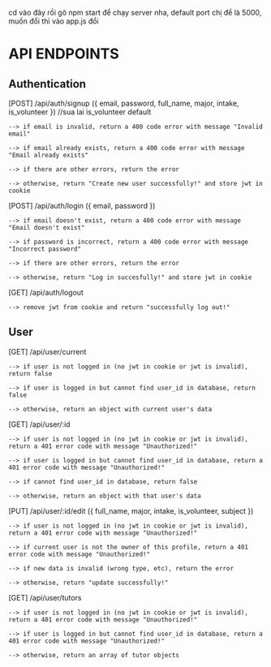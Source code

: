 cd vào đây rồi gõ npm start để chạy server nha, default port chị để là 5000, muốn đổi thì vào app.js đổi

# API ENDPOINTS

## Authentication

[POST] /api/auth/signup ({ email, password, full_name, major, intake, is_volunteer }) //sua lai is_volunteer default

	--> if email is invalid, return a 400 code error with message "Invalid email"
	
	--> if email already exists, return a 400 code error with message "Email already exists"
	
	--> if there are other errors, return the error
	
	--> otherwise, return "Create new user successfully!" and store jwt in cookie
	
[POST] /api/auth/login ({ email, password })

	--> if email doesn't exist, return a 400 code error with message "Email doesn't exist"
	
	--> if password is incorrect, return a 400 code error with message "Incorrect password"
	
	--> if there are other errors, return the error
	
	--> otherwise, return "Log in succesfully!" and store jwt in cookie
	
[GET] /api/auth/logout

	--> remove jwt from cookie and return "successfully log out!"
	
## User

[GET] /api/user/current

	--> if user is not logged in (no jwt in cookie or jwt is invalid), return false
	
	--> if user is logged in but cannot find user_id in database, return false
	
	--> otherwise, return an object with current user's data
	
[GET] /api/user/:id

	--> if user is not logged in (no jwt in cookie or jwt is invalid), return a 401 error code with message "Unauthorized!"
	
	--> if user is logged in but cannot find user_id in database, return a 401 error code with message "Unauthorized!"
	
	--> if cannot find user_id in database, return false
	
	--> otherwise, return an object with that user's data
	
[PUT] /api/user/:id/edit ({ full_name, major, intake, is_volunteer, subject })

	--> if user is not logged in (no jwt in cookie or jwt is invalid), return a 401 error code with message "Unauthorized!"
	
	--> if current user is not the owner of this profile, return a 401 error code with message "Unauthorized!"
	
	--> if new data is invalid (wrong type, etc), return the error
	
	--> otherwise, return "update successfully!"
	
[GET] /api/user/tutors

	--> if user is not logged in (no jwt in cookie or jwt is invalid), return a 401 error code with message "Unauthorized!"
	
	--> if user is logged in but cannot find user_id in database, return a 401 error code with message "Unauthorized!"
	
	--> otherwise, return an array of tutor objects


